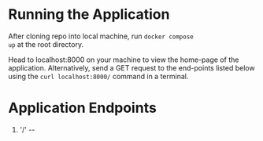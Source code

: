 # Running the Application

After cloning repo into local machine, run <code>docker compose up</code>
  at the root directory. 
  
  Head to localhost:8000 on your machine to view the home-page of the application. Alternatively, send a GET request to 
  the end-points listed below using the <code>curl localhost:8000/<endpoint></code> command in a terminal.
  
  # Application Endpoints
  
  1. '/' -- 

